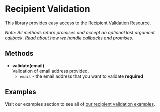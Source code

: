 # Recipient Validation

This library provides easy access to the [Recipient Validation](https://developers.sparkpost.com/api/recipient-validation/) Resource.

*Note: All methods return promises and accept an optional last argument callback. [Read about how we handle callbacks and promises](/docs/async.md).*

## Methods
* **validate(email)**<br />
  Validation of email address provided.
  * `email` - the email address that you want to validate **required**

## Examples

Visit our examples section to see all of [our recipient validation examples](/examples/recipientValidation).

